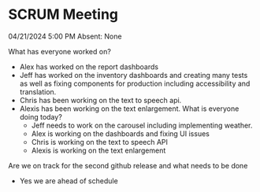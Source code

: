 # SCRUM Meeting
04/21/2024 5:00 PM
Absent: None

What has everyone worked on?
- Alex has worked on the report dashboards
- Jeff has worked on the inventory dashboards and creating many tests as well as fixing components for production including accessibility and translation.
- Chris has been working on the text to speech api.
- Alexis has been working on the text enlargement.
What is everyone doing today?
    - Jeff needs to work on the carousel including implementing weather.
    - Alex is working on the dashboards and fixing UI issues
    - Chris is working on the text to speech API
    - Alexis is working on the text enlargement

Are we on track for the second github release and what needs to be done
- Yes we are ahead of schedule